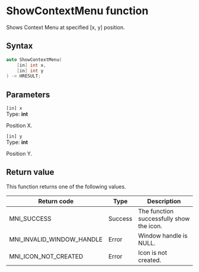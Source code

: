 # ShowContextMenu function

Shows Context Menu at specified [x, y] position.

## Syntax

```cpp
auto ShowContextMenu(
    [in] int x,
    [in] int y
) -> HRESULT;
```

## Parameters

`[in] x`</br>
Type: **int**

Position X.

`[in] y`</br>
Type: **int**

Position Y.

## Return value

This function returns one of the following values.

Return code                        | Type    | Description
---------------------------------- | ------- | -----------------------------------------------------------------------------
MNI_SUCCESS                        | Success | The function successfully show the icon.
MNI_INVALID_WINDOW_HANDLE          | Error   | Window handle is NULL.
MNI_ICON_NOT_CREATED               | Error   | Icon is not created.
